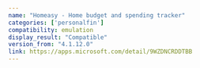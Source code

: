 ```yaml
---
name: "Homeasy - Home budget and spending tracker"
categories: ['personalfin']
compatibility: emulation
display_result: "Compatible"
version_from: "4.1.12.0"
link: https://apps.microsoft.com/detail/9WZDNCRDDTBB
---
```


